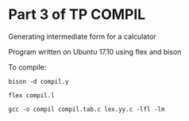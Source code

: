 # Part 3 of TP COMPIL

Generating intermediate form for a calculator

Program written on Ubuntu 17.10 using flex and bison

To compile:

```
bison -d compil.y

flex compil.l

gcc -o compil compil.tab.c lex.yy.c -lfl -lm
```

